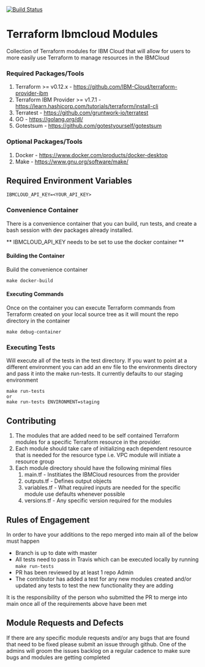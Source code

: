 [![Build Status](https://travis-ci.org/IBM-Cloud/terraform-ibmcloud-modules.svg?branch=main)](https://travis-ci.org/IBM-Cloud/terraform-ibmcloud-modules)

# Terraform Ibmcloud Modules
Collection of Terraform modules for IBM Cloud that will allow for users to more easily use Terraform to manage resources in the IBMCloud

### Required Packages/Tools ###
1. Terraform >= v0.12.x - https://github.com/IBM-Cloud/terraform-provider-ibm
2. Terraform IBM Provider >= v1.7.1 - https://learn.hashicorp.com/tutorials/terraform/install-cli
3. Terratest - https://github.com/gruntwork-io/terratest
4. GO - https://golang.org/dl/
5. Gotestsum - https://github.com/gotestyourself/gotestsum

### Optional Packages/Tools ###
1. Docker - https://www.docker.com/products/docker-desktop
2. Make - https://www.gnu.org/software/make/

## Required Environment Variables ##
```
IBMCLOUD_API_KEY=<YOUR_API_KEY>
```

### Convenience Container ###
There is a convenience container that you can build, run tests, and create a bash session with dev packages already installed.  

** IBMCLOUD_API_KEY needs to be set to use the docker container **

#### Building the Container ####
Build the convenience container
```
make docker-build
```

#### Executing Commands ####
Once on the container you can execute Terraform commands from Terraform created on your local source tree as it will mount the repo directory in the container
```
make debug-container
```

### Executing Tests ###
Will execute all of the tests in the test directory.  If you want to point at a different environment you can add an env file to the environments directory and pass it into the make run-tests.  It currently defaults to our staging environment
```
make run-tests
or
make run-tests ENVIRONMENT=staging
```

## Contributing ##
1. The modules that are added need to be self contained Terraform modules for a specific Terraform resource in the provider.
2. Each module should take care of initializing each dependent resource that is needed for the resource type i.e. VPC module will initiate a resource group
3. Each module directory should have the following minimal files
    1. main.tf - Institiates the IBMCloud resources from the provider
    2. outputs.tf - Defines output objects
    3. variables.tf - What required inputs are needed for the specific module use defaults whenever possible
    4. versions.tf - Any specific version required for the modules

## Rules of Engagement ##
In order to have your additions to the repo merged into main all of the below must happen
* Branch is up to date with master
* All tests need to pass in Travis which can be executed locally by running  
```make run-tests``` 
* PR has been reviewed by at least 1 repo Admin
* The contributor has added a test for any new modules created and/or updated any tests to test the new functionality they are adding

It is the responsibility of the person who submitted the PR to merge into main once all of the requirements above have been met

## Module Requests and Defects ##
If there are any specific module requests and/or any bugs that are found that need to be fixed please submit an issue through github.  One of the admins will groom the issues backlog on a regular cadence to make sure bugs and modules are getting completed 
